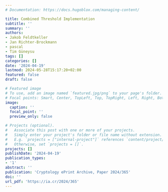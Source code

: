 ```yaml
---
# Documentation: https://docs.hugoblox.com/managing-content/

title: Combined Threshold Implementation
subtitle: ''
summary: ''
authors:
- Jakob Feldtkeller
- Jan Richter-Brockmann
- pascal
- Tim Güneysu
tags: []
categories: []
date: '2024-04-19'
lastmod: 2024-05-28T15:17:20+02:00
featured: false
draft: false

# Featured image
# To use, add an image named `featured.jpg/png` to your page's folder.
# Focal points: Smart, Center, TopLeft, Top, TopRight, Left, Right, BottomLeft, Bottom, BottomRight.
image:
  caption: ''
  focal_point: ''
  preview_only: false

# Projects (optional).
#   Associate this post with one or more of your projects.
#   Simply enter your project's folder or file name without extension.
#   E.g. `projects = ["internal-project"]` references `content/project/deep-learning/index.md`.
#   Otherwise, set `projects = []`.
projects: []
publishDate: '2024-04-19'
publication_types:
- '1'
abstract: ''
publication: 'Cryptology ePrint Archive, Paper 2024/365'
doi: ''
url_pdf: 'https://ia.cr/2024/365'
---
```

